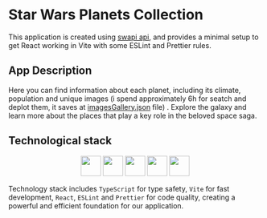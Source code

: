 # Star Wars Planets Collection

This application is created using [swapi api](https://swapi.dev/api/planets/), and provides a minimal setup to get React working in Vite with some ESLint and Prettier rules.

## App Description

Here you can find information about each planet, including its climate, population and unique images (i spend approximately 6h for seatch and deplot them, it saves at [imagesGallery.json](https://github.com/D4n1el13and37/rolling-scopes/blob/class-components/src/api/imagesGallery.json) file) . Explore the galaxy and learn more about the places that play a key role in the beloved space saga. 

## Technological stack

<p align="center">
<img width="40" src="https://www.svgrepo.com/show/349540/typescript.svg">
<img width="40" src="https://www.svgrepo.com/show/354259/react.svg">
<img width="40" src="https://www.svgrepo.com/show/374004/prettier.svg">
<img width="40" src="https://www.svgrepo.com/show/353709/eslint.svg">
<img width="40" src="https://www.svgrepo.com/show/374167/vite.svg">
</p>

Technology stack includes `TypeScript` for type safety, `Vite` for fast development, `React`, `ESLint` and `Prettier` for code quality, creating a powerful and efficient foundation for our application.
